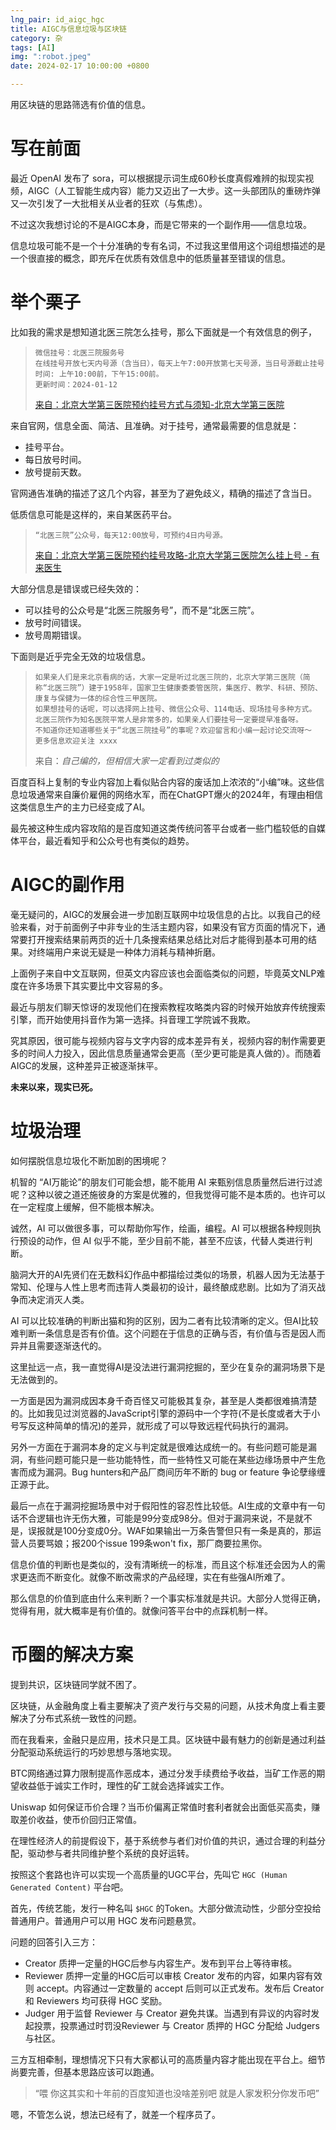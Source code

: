 ```yaml
---
lng_pair: id_aigc_hgc
title: AIGC与信息垃圾与区块链
category: 杂
tags: [AI]
img: ":robot.jpeg"
date: 2024-02-17 10:00:00 +0800

---
```



用区块链的思路筛选有价值的信息。


# 写在前面

最近 OpenAI 发布了 sora，可以根据提示词生成60秒长度真假难辨的拟现实视频，AIGC（人工智能生成内容）能力又迈出了一大步。这一头部团队的重磅炸弹又一次引发了一大批相关从业者的狂欢（与焦虑）。

不过这次我想讨论的不是AIGC本身，而是它带来的一个副作用——信息垃圾。

信息垃圾可能不是一个十分准确的专有名词，不过我这里借用这个词组想描述的是一个很直接的概念，即充斥在优质有效信息中的低质量甚至错误的信息。

# 举个栗子

比如我的需求是想知道北医三院怎么挂号，那么下面就是一个有效信息的例子，

> ```
> 微信挂号：北医三院服务号
> 在线挂号开放七天内号源（含当日），每天上午7:00开放第七天号源，当日号源截止挂号时间: 上午10:00前，下午15:00前。
> 更新时间：2024-01-12
> ```
> [来自：北京大学第三医院预约挂号方式与须知-北京大学第三医院](https://www.puh3.net.cn/info/2401/113061.htm)

来自官网，信息全面、简洁、且准确。对于挂号，通常最需要的信息就是：
- 挂号平台。
- 每日放号时间。
- 放号提前天数。

官网通告准确的描述了这几个内容，甚至为了避免歧义，精确的描述了含当日。

低质信息可能是这样的，来自某医药平台。

> ```
> “北医三院”公众号，每天12:00放号，可预约4日内号源。
> ```
> [来自：北京大学第三医院预约挂号攻略-北京大学第三医院怎么挂上号 - 有来医生](https://m.youlai.cn/yyk/hospindex/2077/rank_guide.html)

大部分信息是错误或已经失效的：
- 可以挂号的公众号是“北医三院服务号”，而不是“北医三院”。
- 放号时间错误。
- 放号周期错误。

下面则是近乎完全无效的垃圾信息。


> ```
> 如果亲人们是来北京看病的话，大家一定是听过北医三院的，北京大学第三医院（简称“北医三院”）建于1958年，国家卫生健康委委管医院，集医疗、教学、科研、预防、康复与保健为一体的综合性三甲医院。
> 如果想挂号的话呢，可以选择网上挂号、微信公众号、114电话、现场挂号多种方式。
> 北医三院作为知名医院平常人是非常多的，如果亲人们要挂号一定要提早准备呀。
> 不知道你还知道哪些关于“北医三院挂号”的事呢？欢迎留言和小编一起讨论交流呀～
> 更多信息欢迎关注 xxxx
> ```
> 来自：*自己编的，但相信大家一定看到过类似的*

百度百科上复制的专业内容加上看似贴合内容的废话加上浓浓的“小编”味。这些信息垃圾通常来自廉价雇佣的网络水军，而在ChatGPT爆火的2024年，有理由相信这类信息生产的主力已经变成了AI。

最先被这种生成内容攻陷的是百度知道这类传统问答平台或者一些门槛较低的自媒体平台，最近看知乎和公众号也有类似的趋势。

# AIGC的副作用

毫无疑问的，AIGC的发展会进一步加剧互联网中垃圾信息的占比。以我自己的经验来看，对于前面例子中非专业的生活主题内容，如果没有官方页面的情况下，通常要打开搜索结果前两页的近十几条搜索结果总结比对后才能得到基本可用的结果。对终端用户来说无疑是一种体力消耗与精神折磨。

上面例子来自中文互联网，但英文内容应该也会面临类似的问题，毕竟英文NLP难度在许多场景下其实要比中文容易的多。

最近与朋友们聊天惊讶的发现他们在搜索教程攻略类内容的时候开始放弃传统搜索引擎，而开始使用抖音作为第一选择。抖音理工学院诚不我欺。

究其原因，很可能与视频内容与文字内容的成本差异有关，视频内容的制作需要更多的时间人力投入，因此信息质量通常会更高（至少更可能是真人做的）。而随着AIGC的发展，这种差异正被逐渐抹平。

**未来以来，现实已死。**

# 垃圾治理

如何摆脱信息垃圾化不断加剧的困境呢？

机智的 “AI万能论”的朋友们可能会想，能不能用 AI 来甄别信息质量然后进行过滤呢？这种以彼之道还施彼身的方案是优雅的，但我觉得可能不是本质的。也许可以在一定程度上缓解，但不能根本解决。

诚然，AI 可以做很多事，可以帮助你写作，绘画，编程。AI 可以根据各种规则执行预设的动作，但 AI 似乎不能，至少目前不能，甚至不应该，代替人类进行判断。

脑洞大开的AI先贤们在无数科幻作品中都描绘过类似的场景，机器人因为无法基于常知、伦理与人性上思考而违背人类最初的设计，最终酿成悲剧。比如为了消灭战争而决定消灭人类。

AI 可以比较准确的判断出猫和狗的区别，因为二者有比较清晰的定义。但AI比较难判断一条信息是否有价值。这个问题在于信息的正确与否，有价值与否是因人而异并且需要逐渐迭代的。

这里扯远一点，我一直觉得AI是没法进行漏洞挖掘的，至少在复杂的漏洞场景下是无法做到的。

一方面是因为漏洞成因本身千奇百怪又可能极其复杂，甚至是人类都很难搞清楚的。比如我见过浏览器的JavaScript引擎的源码中一个字符(不是长度或者大于小号写反这种简单的情况)的差异，就形成了可以导致远程代码执行的漏洞。

另外一方面在于漏洞本身的定义与判定就是很难达成统一的。有些问题可能是漏洞，有些问题可能只是一些功能特性，而一些特性又可能在某些边缘场景中产生危害而成为漏洞。Bug hunters和产品厂商间历年不断的 bug or feature 争论孽缘缠正源于此。

最后一点在于漏洞挖掘场景中对于假阳性的容忍性比较低。AI生成的文章中有一句话不合逻辑也许无伤大雅，可能是99分变成98分。但对于漏洞来说，不是就不是，误报就是100分变成0分。WAF如果输出一万条告警但只有一条是真的，那运营人员要骂娘；报200个issue 199条won't fix，那厂商要拉黑你。

信息价值的判断也是类似的，没有清晰统一的标准，而且这个标准还会因为人的需求更迭而不断变化。就像不断改需求的产品经理，实在有些强AI所难了。

那么信息的价值到底由什么来判断？一个事实标准就是共识。大部分人觉得正确，觉得有用，就大概率是有价值的。就像问答平台中的点踩机制一样。

# 币圈的解决方案

提到共识，区块链同学就不困了。

区块链，从金融角度上看主要解决了资产发行与交易的问题，从技术角度上看主要解决了分布式系统一致性的问题。

而在我看来，金融只是应用，技术只是工具。区块链中最有魅力的创新是通过利益分配驱动系统运行的巧妙思想与落地实现。

BTC网络通过算力限制提高作恶成本，通过分发手续费给予收益，当矿工作恶的期望收益低于诚实工作时，理性的矿工就会选择诚实工作。

Uniswap 如何保证币价合理？当币价偏离正常值时套利者就会出面低买高卖，赚取差价收益，使币价回归正常值。

在理性经济人的前提假设下，基于系统参与者们对价值的共识，通过合理的利益分配，驱动参与者共同维护整个系统的良好运转。

按照这个套路也许可以实现一个高质量的UGC平台，先叫它 `HGC (Human Generated Content)` 平台吧。

首先，传统艺能，发行一种名叫 `$HGC` 的Token。大部分做流动性，少部分空投给普通用户。普通用户可以用 HGC 发布问题悬赏。

问题的回答引入三方：

* Creator 质押一定量的HGC后参与内容生产。发布到平台上等待审核。
* Reviewer 质押一定量的HGC后可以审核 Creator 发布的内容，如果内容有效则 accept。内容通过一定数量的 accept 后则可以正式发布。发布后 Creator 和 Reviewers 均可获得 HGC 奖励。
* Judger 用于监督 Reviewer 与 Creator 避免共谋。当遇到有异议的内容时发起投票，投票通过时罚没Reviewer 与 Creator 质押的 HGC 分配给 Judgers 与社区。

三方互相牵制，理想情况下只有大家都认可的高质量内容才能出现在平台上。细节尚要完善，但基本思路应该可以跑通。

> “喂 你这其实和十年前的百度知道也没啥差别吧 就是人家发积分你发币吧”

嗯，不管怎么说，想法已经有了，就差一个程序员了。
